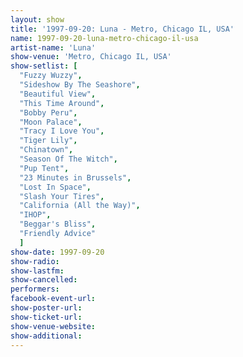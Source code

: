 ```yaml
---
layout: show
title: '1997-09-20: Luna - Metro, Chicago IL, USA'
name: 1997-09-20-luna-metro-chicago-il-usa
artist-name: 'Luna'
show-venue: 'Metro, Chicago IL, USA'
show-setlist: [
  "Fuzzy Wuzzy",
  "Sideshow By The Seashore",
  "Beautiful View",
  "This Time Around",
  "Bobby Peru",
  "Moon Palace",
  "Tracy I Love You",
  "Tiger Lily",
  "Chinatown",
  "Season Of The Witch",
  "Pup Tent",
  "23 Minutes in Brussels",
  "Lost In Space",
  "Slash Your Tires",
  "California (All the Way)",
  "IHOP",
  "Beggar's Bliss",
  "Friendly Advice"
  ]
show-date: 1997-09-20
show-radio: 
show-lastfm: 
show-cancelled: 
performers: 
facebook-event-url: 
show-poster-url: 
show-ticket-url: 
show-venue-website: 
show-additional: 
---
```


